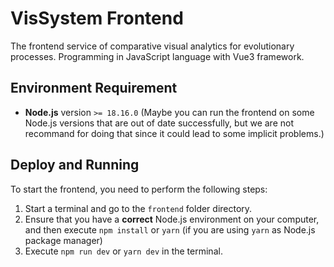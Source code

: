 # VisSystem Frontend

The frontend service of comparative visual analytics for evolutionary processes. Programming in JavaScript language with Vue3 framework.

## Environment Requirement

- **Node.js** version `>= 18.16.0` (Maybe you can run the frontend on some Node.js versions that are out of date successfully, but we are not recommand for doing that since it could lead to some implicit problems.)

## Deploy and Running

To start the frontend, you need to perform the following steps:

1. Start a terminal and go to the `frontend` folder directory.
2. Ensure that you have a **correct** Node.js environment on your computer, and then execute `npm install` or `yarn` (if you are using `yarn` as Node.js package manager)
3. Execute `npm run dev` or `yarn dev` in the terminal.
